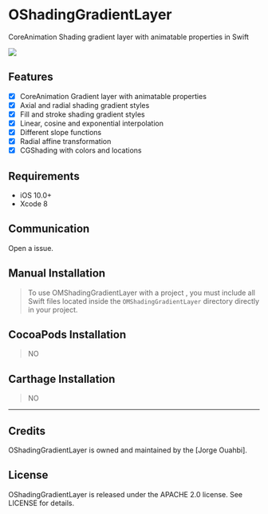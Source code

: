 # OShadingGradientLayer

CoreAnimation Shading gradient layer with animatable properties in Swift

![](https://github.com/jaouahbi/OShadingGradientLayer/blob/master/gif/gif.gif)

## Features

- [x] CoreAnimation Gradient layer with animatable properties
- [x] Axial and radial shading gradient styles
- [x] Fill and stroke shading gradient styles
- [x] Linear, cosine and exponential interpolation
- [x] Different slope functions
- [x] Radial affine transformation
- [x] CGShading with colors and locations

## Requirements

- iOS 10.0+
- Xcode 8

## Communication

Open a issue.

## Manual Installation

> To use OMShadingGradientLayer with a project , you must include all Swift files located inside the `OMShadingGradientLayer` directory directly in your project.

## CocoaPods Installation

> NO

## Carthage Installation

> NO

* * *

## Credits

OShadingGradientLayer is owned and maintained by the [Jorge Ouahbi].

## License

OShadingGradientLayer is released under the APACHE 2.0 license. See LICENSE for details.
